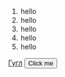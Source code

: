 <html>
<head>
    <scripts scr='app.js'>
</head>
<body>
    <ol id='ol'>
        <li><option value="1">hello</option>
        <li><option value="2">hello</option>
        <li><option value="3">hello</option>
        <li><option value="4">hello</option>
        <li><option value="5">hello</option>
    </ol>
    <a href='google.com'>Гугл</a>
    <button>Click me</button>
</body>
</html>